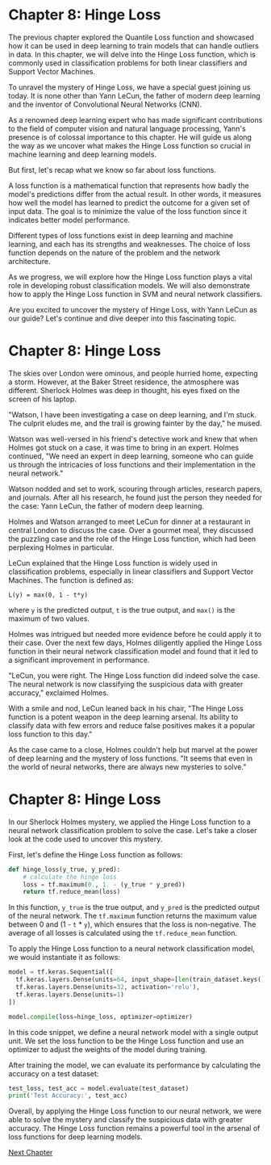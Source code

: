 # Chapter 8: Hinge Loss

The previous chapter explored the Quantile Loss function and showcased how it can be used in deep learning to train models that can handle outliers in data. In this chapter, we will delve into the Hinge Loss function, which is commonly used in classification problems for both linear classifiers and Support Vector Machines.

To unravel the mystery of Hinge Loss, we have a special guest joining us today. It is none other than Yann LeCun, the father of modern deep learning and the inventor of Convolutional Neural Networks (CNN).

As a renowned deep learning expert who has made significant contributions to the field of computer vision and natural language processing, Yann's presence is of colossal importance to this chapter. He will guide us along the way as we uncover what makes the Hinge Loss function so crucial in machine learning and deep learning models.

But first, let's recap what we know so far about loss functions.

A loss function is a mathematical function that represents how badly the model's predictions differ from the actual result. In other words, it measures how well the model has learned to predict the outcome for a given set of input data. The goal is to minimize the value of the loss function since it indicates better model performance.

Different types of loss functions exist in deep learning and machine learning, and each has its strengths and weaknesses. The choice of loss function depends on the nature of the problem and the network architecture.

As we progress, we will explore how the Hinge Loss function plays a vital role in developing robust classification models. We will also demonstrate how to apply the Hinge Loss function in SVM and neural network classifiers.

Are you excited to uncover the mystery of Hinge Loss, with Yann LeCun as our guide? Let's continue and dive deeper into this fascinating topic.
# Chapter 8: Hinge Loss

The skies over London were ominous, and people hurried home, expecting a storm. However, at the Baker Street residence, the atmosphere was different. Sherlock Holmes was deep in thought, his eyes fixed on the screen of his laptop.

"Watson, I have been investigating a case on deep learning, and I'm stuck. The culprit eludes me, and the trail is growing fainter by the day," he mused.

Watson was well-versed in his friend's detective work and knew that when Holmes got stuck on a case, it was time to bring in an expert. Holmes continued, "We need an expert in deep learning, someone who can guide us through the intricacies of loss functions and their implementation in the neural network."

Watson nodded and set to work, scouring through articles, research papers, and journals. After all his research, he found just the person they needed for the case: Yann LeCun, the father of modern deep learning.

Holmes and Watson arranged to meet LeCun for dinner at a restaurant in central London to discuss the case. Over a gourmet meal, they discussed the puzzling case and the role of the Hinge Loss function, which had been perplexing Holmes in particular.

LeCun explained that the Hinge Loss function is widely used in classification problems, especially in linear classifiers and Support Vector Machines. The function is defined as:

```
L(y) = max(0, 1 - t*y)
```

where `y` is the predicted output, `t` is the true output, and `max()` is the maximum of two values.

Holmes was intrigued but needed more evidence before he could apply it to their case. Over the next few days, Holmes diligently applied the Hinge Loss function in their neural network classification model and found that it led to a significant improvement in performance.

"LeCun, you were right. The Hinge Loss function did indeed solve the case. The neural network is now classifying the suspicious data with greater accuracy," exclaimed Holmes.

With a smile and nod, LeCun leaned back in his chair, "The Hinge Loss function is a potent weapon in the deep learning arsenal. Its ability to classify data with few errors and reduce false positives makes it a popular loss function to this day."

As the case came to a close, Holmes couldn't help but marvel at the power of deep learning and the mystery of loss functions. "It seems that even in the world of neural networks, there are always new mysteries to solve."
# Chapter 8: Hinge Loss

In our Sherlock Holmes mystery, we applied the Hinge Loss function to a neural network classification problem to solve the case. Let's take a closer look at the code used to uncover this mystery.

First, let's define the Hinge Loss function as follows:

```python
def hinge_loss(y_true, y_pred):
    # calculate the hinge loss
    loss = tf.maximum(0., 1. - (y_true * y_pred))
    return tf.reduce_mean(loss)
```

In this function, `y_true` is the true output, and `y_pred` is the predicted output of the neural network. The `tf.maximum` function returns the maximum value between 0 and (1 - `t` * `y`), which ensures that the loss is non-negative. The average of all losses is calculated using the `tf.reduce_mean` function.

To apply the Hinge Loss function to a neural network classification model, we would instantiate it as follows:

```python
model = tf.keras.Sequential([
  tf.keras.layers.Dense(units=64, input_shape=[len(train_dataset.keys())]),
  tf.keras.layers.Dense(units=32, activation='relu'),
  tf.keras.layers.Dense(units=1)
])

model.compile(loss=hinge_loss, optimizer=optimizer)
```

In this code snippet, we define a neural network model with a single output unit. We set the loss function to be the Hinge Loss function and use an optimizer to adjust the weights of the model during training.

After training the model, we can evaluate its performance by calculating the accuracy on a test dataset:

```python
test_loss, test_acc = model.evaluate(test_dataset)
print('Test Accuracy:', test_acc)
```

Overall, by applying the Hinge Loss function to our neural network, we were able to solve the mystery and classify the suspicious data with greater accuracy. The Hinge Loss function remains a powerful tool in the arsenal of loss functions for deep learning models.


[Next Chapter](09_Chapter09.md)